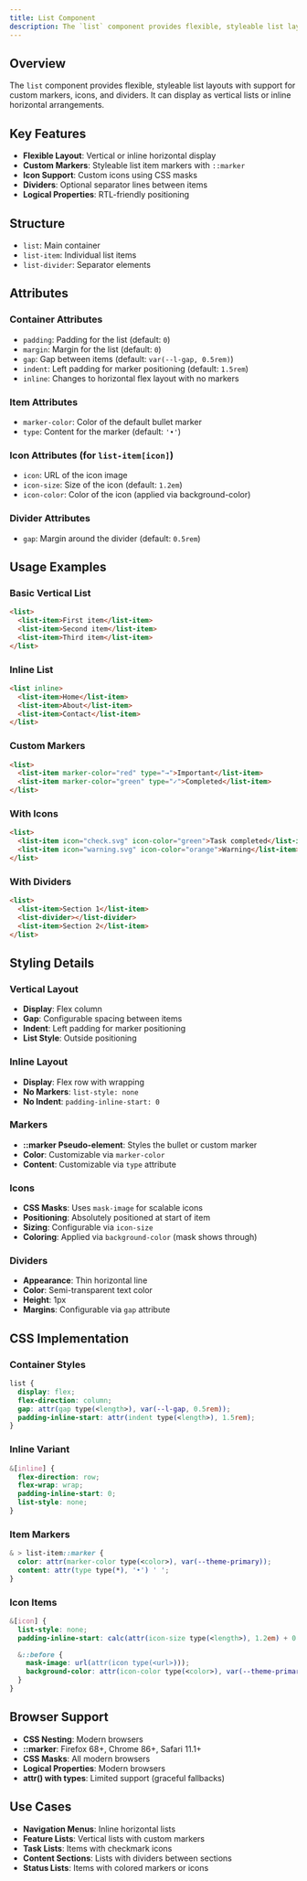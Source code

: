 ```yaml
---
title: List Component
description: The `list` component provides flexible, styleable list layouts with support for custom markers, icons, and dividers. It can display as vertical lists or inline 
---
```


## Overview
The `list` component provides flexible, styleable list layouts with support for custom markers, icons, and dividers. It can display as vertical lists or inline horizontal arrangements.

## Key Features
- **Flexible Layout**: Vertical or inline horizontal display
- **Custom Markers**: Styleable list item markers with `::marker`
- **Icon Support**: Custom icons using CSS masks
- **Dividers**: Optional separator lines between items
- **Logical Properties**: RTL-friendly positioning

## Structure
- `list`: Main container
- `list-item`: Individual list items
- `list-divider`: Separator elements

## Attributes

### Container Attributes
- `padding`: Padding for the list (default: `0`)
- `margin`: Margin for the list (default: `0`)
- `gap`: Gap between items (default: `var(--l-gap, 0.5rem)`)
- `indent`: Left padding for marker positioning (default: `1.5rem`)
- `inline`: Changes to horizontal flex layout with no markers

### Item Attributes
- `marker-color`: Color of the default bullet marker
- `type`: Content for the marker (default: `'•'`)

### Icon Attributes (for `list-item[icon]`)
- `icon`: URL of the icon image
- `icon-size`: Size of the icon (default: `1.2em`)
- `icon-color`: Color of the icon (applied via background-color)

### Divider Attributes
- `gap`: Margin around the divider (default: `0.5rem`)

## Usage Examples

### Basic Vertical List
```html
<list>
  <list-item>First item</list-item>
  <list-item>Second item</list-item>
  <list-item>Third item</list-item>
</list>
```

### Inline List
```html
<list inline>
  <list-item>Home</list-item>
  <list-item>About</list-item>
  <list-item>Contact</list-item>
</list>
```

### Custom Markers
```html
<list>
  <list-item marker-color="red" type="→">Important</list-item>
  <list-item marker-color="green" type="✓">Completed</list-item>
</list>
```

### With Icons
```html
<list>
  <list-item icon="check.svg" icon-color="green">Task completed</list-item>
  <list-item icon="warning.svg" icon-color="orange">Warning</list-item>
</list>
```

### With Dividers
```html
<list>
  <list-item>Section 1</list-item>
  <list-divider></list-divider>
  <list-item>Section 2</list-item>
</list>
```

## Styling Details

### Vertical Layout
- **Display**: Flex column
- **Gap**: Configurable spacing between items
- **Indent**: Left padding for marker positioning
- **List Style**: Outside positioning

### Inline Layout
- **Display**: Flex row with wrapping
- **No Markers**: `list-style: none`
- **No Indent**: `padding-inline-start: 0`

### Markers
- **::marker Pseudo-element**: Styles the bullet or custom marker
- **Color**: Customizable via `marker-color`
- **Content**: Customizable via `type` attribute

### Icons
- **CSS Masks**: Uses `mask-image` for scalable icons
- **Positioning**: Absolutely positioned at start of item
- **Sizing**: Configurable via `icon-size`
- **Coloring**: Applied via `background-color` (mask shows through)

### Dividers
- **Appearance**: Thin horizontal line
- **Color**: Semi-transparent text color
- **Height**: 1px
- **Margins**: Configurable via `gap` attribute

## CSS Implementation

### Container Styles
```css
list {
  display: flex;
  flex-direction: column;
  gap: attr(gap type(<length>), var(--l-gap, 0.5rem));
  padding-inline-start: attr(indent type(<length>), 1.5rem);
}
```

### Inline Variant
```css
&[inline] {
  flex-direction: row;
  flex-wrap: wrap;
  padding-inline-start: 0;
  list-style: none;
}
```

### Item Markers
```css
& > list-item::marker {
  color: attr(marker-color type(<color>), var(--theme-primary));
  content: attr(type type(*), '•') ' ';
}
```

### Icon Items
```css
&[icon] {
  list-style: none;
  padding-inline-start: calc(attr(icon-size type(<length>), 1.2em) + 0.5rem);

  &::before {
    mask-image: url(attr(icon type(<url>)));
    background-color: attr(icon-color type(<color>), var(--theme-primary));
  }
}
```

## Browser Support
- **CSS Nesting**: Modern browsers
- **::marker**: Firefox 68+, Chrome 86+, Safari 11.1+
- **CSS Masks**: All modern browsers
- **Logical Properties**: Modern browsers
- **attr() with types**: Limited support (graceful fallbacks)

## Use Cases
- **Navigation Menus**: Inline horizontal lists
- **Feature Lists**: Vertical lists with custom markers
- **Task Lists**: Items with checkmark icons
- **Content Sections**: Lists with dividers between sections
- **Status Lists**: Items with colored markers or icons